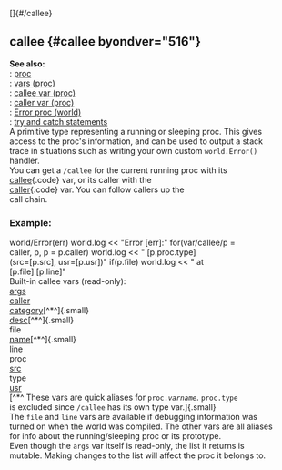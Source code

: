 []{#/callee}    
## callee {#callee byondver="516"}    
**See also:**    
:   [proc](/ref/proc)    
:   [vars (proc)](/ref/proc/var)    
:   [callee var (proc)](/ref/proc/var/callee)    
:   [caller var (proc)](/ref/proc/var/caller)    
:   [Error proc (world)](/ref/world/proc/Error)    
:   [try and catch statements](/ref/proc/try)    
A primitive type representing a running or sleeping proc. This gives    
access to the proc\'s information, and can be used to output a stack    
trace in situations such as writing your own custom `world.Error()`    
handler.    
You can get a `/callee` for the current running proc with its    
[callee](/ref/proc/var/callee){.code} var, or its caller with the    
[caller](/ref/proc/var/caller){.code} var. You can follow callers up the    
call chain.    
### Example:    
world/Error(err) world.log \<\< \"Error \[err\]:\" for(var/callee/p =    
caller, p, p = p.caller) world.log \<\< \" \[p.proc.type\]    
(src=\[p.src\], usr=\[p.usr\])\" if(p.file) world.log \<\< \" at    
\[p.file\]:\[p.line\]\"    
Built-in callee vars (read-only):    
[args](/ref/proc/var/args)    
[caller](/ref/proc/var/caller)    
[category](/ref/verb/set/category)[^\*^]{.small}    
[desc](/ref/verb/set/desc)[^\*^]{.small}    
file    
[name](/ref/verb/set/name)[^\*^]{.small}    
line    
proc    
[src](/ref/proc/var/src)    
type    
[usr](/ref/proc/var/usr)    
[^\*^ These vars are quick aliases for `proc.`*`varname`*. `proc.type`    
is excluded since `/callee` has its own type var.]{.small}    
The `file` and `line` vars are available if debugging information was    
turned on when the world was compiled. The other vars are all aliases    
for info about the running/sleeping proc or its prototype.    
Even though the `args` var itself is read-only, the list it returns is    
mutable. Making changes to the list will affect the proc it belongs to.  